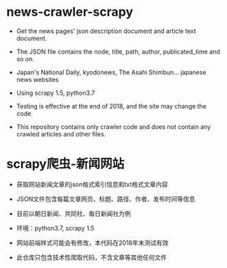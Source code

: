 # news-crawler-scrapy

* Get the news pages' json description document and article text document.

* The JSON file contains the node, title, path, author, publicated_time and so on.

* Japan's National Daily, kyodonews, The Asahi Shimbun... japanese news websites

* Using scrapy 1.5, python3.7

* Testing is effective at the end of 2018, and the site may change the code.

* This repository contains only crawler code and does not contain any crawled articles and other files.

# scrapy爬虫-新闻网站

* 获取网站新闻文章的json格式索引信息和txt格式文章内容

* JSON文件包含每篇文章网页、标题、路径、作者、发布时间等信息

* 目前以朝日新闻、共同社、毎日新闻社为例

* 环境：python3.7, scrapy 1.5

* 网站前端样式可能会有修改，本代码在2018年末测试有效

* 此仓库只包含技术性爬取代码，不含文章等其他任何文件
